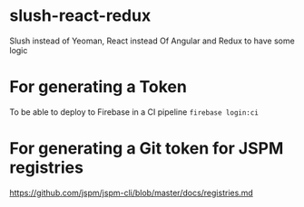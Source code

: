 # slush-react-redux
Slush instead of Yeoman, React instead Of Angular and Redux to have some logic

# For generating a Token 
To be able to deploy to Firebase in a CI pipeline
`firebase login:ci`

# For generating a Git token for JSPM registries
https://github.com/jspm/jspm-cli/blob/master/docs/registries.md